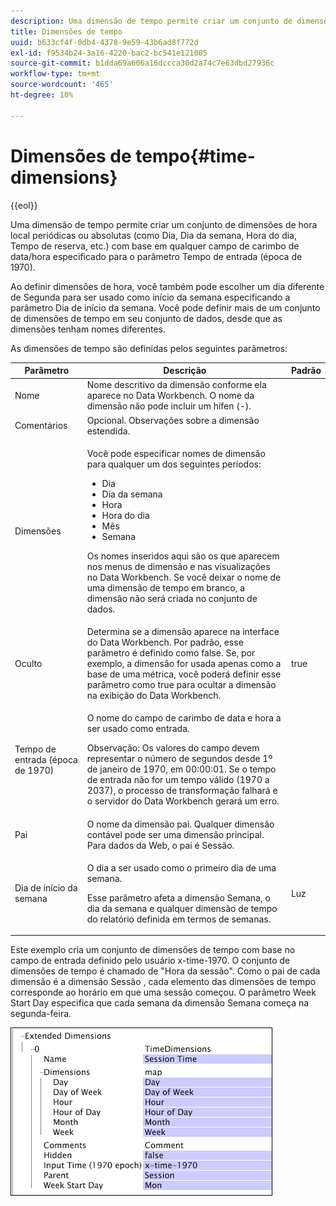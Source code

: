 ```yaml
---
description: Uma dimensão de tempo permite criar um conjunto de dimensões de hora local periódicas ou absolutas (como Dia, Dia da semana, Hora do dia, Tempo de reserva, etc.) com base em qualquer campo de carimbo de data/hora especificado para o parâmetro Tempo de entrada (época de 1970).
title: Dimensões de tempo
uuid: b633cf4f-0db4-4378-9e59-43b6ad8f772d
exl-id: f9534b24-3a16-4220-bac2-bc541e121005
source-git-commit: b1dda69a606a16dccca30d2a74c7e63dbd27936c
workflow-type: tm+mt
source-wordcount: '465'
ht-degree: 10%

---
```


# Dimensões de tempo{#time-dimensions}

{{eol}}

Uma dimensão de tempo permite criar um conjunto de dimensões de hora local periódicas ou absolutas (como Dia, Dia da semana, Hora do dia, Tempo de reserva, etc.) com base em qualquer campo de carimbo de data/hora especificado para o parâmetro Tempo de entrada (época de 1970).

Ao definir dimensões de hora, você também pode escolher um dia diferente de Segunda para ser usado como início da semana especificando a parâmetro Dia de início da semana. Você pode definir mais de um conjunto de dimensões de tempo em seu conjunto de dados, desde que as dimensões tenham nomes diferentes.

As dimensões de tempo são definidas pelos seguintes parâmetros:

<table id="table_9734F6CD7ABA4661A2F9A5FB948A7282"> 
 <thead> 
  <tr> 
   <th colname="col1" class="entry"> Parâmetro </th> 
   <th colname="col2" class="entry"> Descrição </th> 
   <th colname="col3" class="entry"> Padrão </th> 
  </tr> 
 </thead>
 <tbody> 
  <tr> 
   <td colname="col1"> Nome </td> 
   <td colname="col2"> Nome descritivo da dimensão conforme ela aparece no Data Workbench. O nome da dimensão não pode incluir um hífen (-). </td> 
   <td colname="col3"> </td> 
  </tr> 
  <tr> 
   <td colname="col1"> Comentários </td> 
   <td colname="col2"> Opcional. Observações sobre a dimensão estendida. </td> 
   <td colname="col3"> </td> 
  </tr> 
  <tr> 
   <td colname="col1"> Dimensões </td> 
   <td colname="col2"> <p>Você pode especificar nomes de dimensão para qualquer um dos seguintes períodos: </p> <p> 
     <ul id="ul_EB0837DD66BE4004A615A6029EEF4CD5"> 
      <li id="li_2E46E6DB004E443C8CC831DCEE743D60"> Dia </li> 
      <li id="li_F59A27779EBE4E2A84E0972EE8BCDFA7"> Dia da semana </li> 
      <li id="li_7D74CD547ED1449091EF7B2E0E8C46DE"> Hora </li> 
      <li id="li_706AF9D385CB44C098DEBACA3BA2CD4B"> Hora do dia </li> 
      <li id="li_76FBF69B25954885A0192D308A155E41"> Mês </li> 
      <li id="li_3C16955BE5C54291A25E25CD31259661"> Semana </li> 
     </ul> </p> <p> Os nomes inseridos aqui são os que aparecem nos menus de dimensão e nas visualizações no Data Workbench. Se você deixar o nome de uma dimensão de tempo em branco, a dimensão não será criada no conjunto de dados. </p> </td> 
   <td colname="col3"> </td> 
  </tr> 
  <tr> 
   <td colname="col1"> Oculto </td> 
   <td colname="col2"> Determina se a dimensão aparece na interface do Data Workbench. Por padrão, esse parâmetro é definido como false. Se, por exemplo, a dimensão for usada apenas como a base de uma métrica, você poderá definir esse parâmetro como true para ocultar a dimensão na exibição do Data Workbench. </td> 
   <td colname="col3"> true </td> 
  </tr> 
  <tr> 
   <td colname="col1"> Tempo de entrada (época de 1970) </td> 
   <td colname="col2"> <p>O nome do campo de carimbo de data e hora a ser usado como entrada. </p> <p> <p>Observação: Os valores do campo devem representar o número de segundos desde 1º de janeiro de 1970, em 00:00:01. Se o tempo de entrada não for um tempo válido (1970 a 2037), o processo de transformação falhará e o servidor do Data Workbench gerará um erro. </p> </p> </td> 
   <td colname="col3"> </td> 
  </tr> 
  <tr> 
   <td colname="col1"> Pai </td> 
   <td colname="col2"> O nome da dimensão pai. Qualquer dimensão contável pode ser uma dimensão principal. Para dados da Web, o pai é Sessão. </td> 
   <td colname="col3"> </td> 
  </tr> 
  <tr> 
   <td colname="col1"> Dia de início da semana </td> 
   <td colname="col2"> <p>O dia a ser usado como o primeiro dia de uma semana. </p> <p> Esse parâmetro afeta a dimensão Semana, o dia da semana e qualquer dimensão de tempo do relatório definida em termos de semanas. </p> </td> 
   <td colname="col3"> Luz </td> 
  </tr> 
 </tbody> 
</table>

Este exemplo cria um conjunto de dimensões de tempo com base no campo de entrada definido pelo usuário x-time-1970. O conjunto de dimensões de tempo é chamado de &quot;Hora da sessão&quot;. Como o pai de cada dimensão é a dimensão Sessão , cada elemento das dimensões de tempo corresponde ao horário em que uma sessão começou. O parâmetro Week Start Day especifica que cada semana da dimensão Semana começa na segunda-feira.

![](assets/cfg_Transformation_Dim_TimeDim.png)
